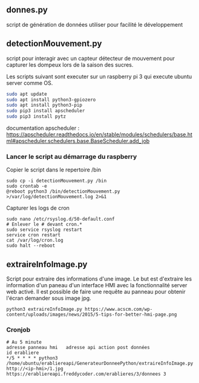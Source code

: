 ## donnes.py

script de génération de données utiliser pour facilité le développement

## detectionMouvement.py

script pour interagir avec un capteur détecteur de mouvement pour capturer les dompeux lors de la saison des sucres.

Les scripts suivant sont executer sur un raspberry pi 3 qui execute ubuntu server comme OS. 

```bash
sudo apt update
sudo apt install python3-gpiozero
sudo apt install python3-pip
sudo pip3 install apscheduler
sudo pip3 install pytz
```

documentation apscheduler : https://apscheduler.readthedocs.io/en/stable/modules/schedulers/base.html#apscheduler.schedulers.base.BaseScheduler.add_job

### Lancer le script au démarrage du raspberry

Copier le script dans le repertoire /bin
```
sudo cp -i detectionMouvement.py /bin
sudo crontab -e
@reboot python3 /bin/detectionMouvement.py >/var/log/detectionMouvement.log 2>&1
```

Capturer les logs de cron
```
sudo nano /etc/rsyslog.d/50-default.conf
# Enlever le # devant cron.*
sudo service rsyslog restart
service cron restart
cat /var/log/cron.log
sudo halt --reboot
```

## extraireInfoImage.py

Script pour extraire des informations d'une image. Le but est d'extraire les information d'un paneau d'un interface HMI avec la fonctionnalité server web activé. Il est possible de faire une requête au panneau pour obtenir l'écran demander sous image jpg.

```
python3 extraireInfoImage.py https://www.acscm.com/wp-content/uploads/images/news/2015/5-tips-for-better-hmi-page.png
```

### Cronjob

```
# Au 5 minute                                                                             adresse panneau hmi   adresse api action post données                           id erabliere
*/5 * * * * python3 /home/ubuntu/erabliereapi/GenerateurDonneePython/extraireInfoImage.py http://<ip-hmi>/1.jpg https://erabliereapi.freddycoder.com/erablieres/3/donnees 3
```
